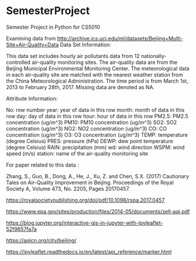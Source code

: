 # SemesterProject
Semester Project in Python for CS5010

Examining data from http://archive.ics.uci.edu/ml/datasets/Beijing+Multi-Site+Air-Quality+Data
Data Set Information:

This data set includes hourly air pollutants data from 12 nationally-controlled air-quality monitoring sites. The air-quality data are from the Beijing Municipal Environmental Monitoring Center. The meteorological data in each air-quality site are matched with the nearest weather station from the China Meteorological Administration. The time period is from March 1st, 2013 to February 28th, 2017. Missing data are denoted as NA.


Attribute Information:

No: row number
year: year of data in this row
month: month of data in this row
day: day of data in this row
hour: hour of data in this row
PM2.5: PM2.5 concentration (ug/m^3)
PM10: PM10 concentration (ug/m^3)
SO2: SO2 concentration (ug/m^3)
NO2: NO2 concentration (ug/m^3)
CO: CO concentration (ug/m^3)
O3: O3 concentration (ug/m^3)
TEMP: temperature (degree Celsius)
PRES: pressure (hPa)
DEWP: dew point temperature (degree Celsius)
RAIN: precipitation (mm)
wd: wind direction
WSPM: wind speed (m/s)
station: name of the air-quality monitoring site

For paper related to this data :

Zhang, S., Guo, B., Dong, A., He, J., Xu, Z. and Chen, S.X. (2017) Cautionary Tales on Air-Quality Improvement in Beijing. Proceedings of the Royal Society A, Volume 473, No. 2205, Pages 20170457.

https://royalsocietypublishing.org/doi/pdf/10.1098/rspa.2017.0457

https://www.epa.gov/sites/production/files/2014-05/documents/zell-aqi.pdf

https://blog.jupyter.org/interactive-gis-in-jupyter-with-ipyleaflet-52f9657fa7a

https://aqicn.org/city/beijing/

https://ipyleaflet.readthedocs.io/en/latest/api_reference/marker.html

